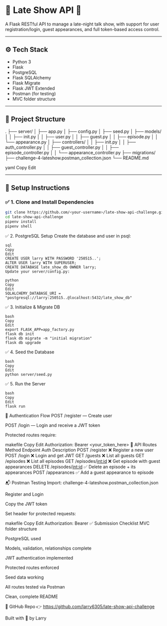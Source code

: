 # 🌙 Late Show API 🎤

A Flask RESTful API to manage a late-night talk show, with support for user registration/login, guest appearances, and full token-based access control.

---

## ⚙️ Tech Stack

- Python 3
- Flask
- PostgreSQL
- Flask SQLAlchemy
- Flask Migrate
- Flask JWT Extended
- Postman (for testing)
- MVC folder structure

---

## 📁 Project Structure

.
├── server/
│ ├── app.py
│ ├── config.py
│ ├── seed.py
│ ├── models/
│ │ ├── init.py
│ │ ├── user.py
│ │ ├── guest.py
│ │ ├── episode.py
│ │ └── appearance.py
│ ├── controllers/
│ │ ├── init.py
│ │ ├── auth_controller.py
│ │ ├── guest_controller.py
│ │ ├── episode_controller.py
│ │ └── appearance_controller.py
├── migrations/
├── challenge-4-lateshow.postman_collection.json
└── README.md

yaml
Copy
Edit

---

## 🚀 Setup Instructions

### ✅ 1. Clone and Install Dependencies

```bash
git clone https://github.com/<your-username>/late-show-api-challenge.git
cd late-show-api-challenge
pipenv install
pipenv shell
```
✅ 2. PostgreSQL Setup
Create the database and user in psql:
```
sql
Copy
Edit
CREATE USER larry WITH PASSWORD '250515..';
ALTER USER larry WITH SUPERUSER;
CREATE DATABASE late_show_db OWNER larry;
Update your server/config.py:

python
Copy
Edit
SQLALCHEMY_DATABASE_URI = "postgresql://larry:250515..@localhost:5432/late_show_db"
```
✅ 3. Initialize & Migrate DB
```
bash
Copy
Edit
export FLASK_APP=app_factory.py
flask db init
flask db migrate -m "initial migration"
flask db upgrade
```
✅ 4. Seed the Database
```
bash
Copy
Edit
python server/seed.py
```
✅ 5. Run the Server
```
bash
Copy
Edit
flask run
```
🔐 Authentication Flow
POST /register — Create user

POST /login — Login and receive a JWT token

Protected routes require:

makefile
Copy
Edit
Authorization: Bearer <your_token_here>
🧪 API Routes
Method	Endpoint	Auth	Description
POST	/register	❌	Register a new user
POST	/login	❌	Login and get JWT
GET	/guests	❌	List all guests
GET	/episodes	❌	List all episodes
GET	/episodes/<int:id>	❌	Get episode with guest appearances
DELETE	/episodes/<int:id>	✅	Delete an episode + its appearances
POST	/appearances	✅	Add a guest appearance to episode

📬 Postman Testing
Import: challenge-4-lateshow.postman_collection.json

Register and Login

Copy the JWT token

Set header for protected requests:

makefile
Copy
Edit
Authorization: Bearer <token>
✅ Submission Checklist
 MVC folder structure

 PostgreSQL used

 Models, validation, relationships complete

 JWT authentication implemented

 Protected routes enforced

 Seed data working

 All routes tested via Postman

 Clean, complete README

🔗 GitHub Repo
👉 https://github.com/larry6305/late-show-api-challenge

Built with 💙 by Larry

